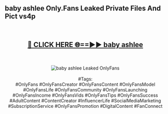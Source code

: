 <h2>baby ashlee Only.Fans Leaked Private Files And Pict vs4p</h2>
<br>
<div align="center">
<h2><a href="https://mediafiles.top/baby_ashlee" rel="nofollow">🔴 CLICK HERE 🌐==►► baby ashlee</a></h2>
<br>
<br>
<a href="https://mediafiles.top/baby_ashlee" rel="nofollow" data-target="animated-image.originalLink"><img src="https://i.ibb.co.com/WyWwxjT/player-gif2.gif" alt="baby ashlee Leaked OnlyFans" style="max-width: 100%; display: inline-block;" data-target="animated-image.originalImage"></a>
<br><br>
#Tags:
<br>
#OnlyFans #OnlyFansCreator #OnlyFansContent #OnlyFansModel #OnlyFansLife #OnlyFansCommunity #OnlyFansLaunching #OnlyFansIncome #OnlyFansVids #OnlyFansTips #OnlyFansSuccess #AdultContent #ContentCreator #InfluencerLife #SocialMediaMarketing #SubscriptionService #OnlyFansPromotion #DigitalContent #FanConnect
</div>
<br>